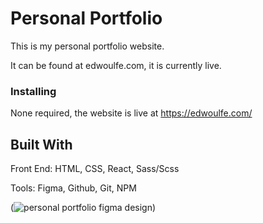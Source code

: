 # Personal Portfolio
This is my personal portfolio website.

It can be found at edwoulfe.com, it is currently live.
 
 ### Installing
 None required, the website is live at https://edwoulfe.com/
 
 ## Built With
 Front End:
HTML, CSS, React, Sass/Scss

Tools:
Figma, Github, Git, NPM

(![personal portfolio figma design](https://user-images.githubusercontent.com/47793125/111672308-366dd300-87f0-11eb-9888-f8d5980fa14e.png))

